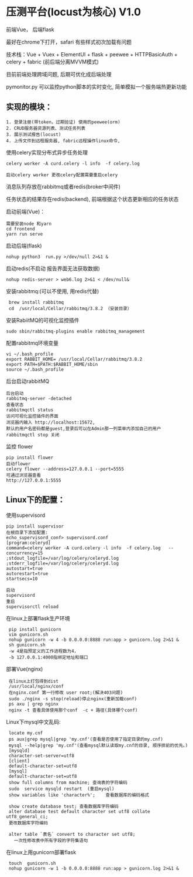 # 压测平台(locust为核心) V1.0
 前端Vue， 后端flask
 
最好在chrome下打开，safari 有些样式初次加载有问题

技术栈：Vue + Vuex + ElementUI + flask + peewee + HTTPBasicAuth + celery + fabric (前后端分离MVVM模式)

目前前端处理跨域问题, 后期可优化成后端处理

pymonitor.py 可以监控python脚本的实时变化, 简单模拟一个服务端热更新功能


##  实现的模块：
 
    1. 登录注册(带token，过期验证) 使用的peewee(orm)
    2. CRUD服务器资源列表、测试任务列表
    3. 展示测试报告(locust)
    4. 上传文件到远程服务器, fabric远程操作linux命令,
    
   使用celery实现分布式异步任务处理

    celery worker -A curd.celery -l info  -f celery.log 

    启动celery worker 更改celery配置需要重启celery
  
   消息队列存放在rabbitmq或者redis(broker中间件)
 
 任务状态的结果存在redis(backend), 前端根据这个状态更新相应的任务状态
 
   启动前端(Vue)： 
   
    需要安装node 和yarn 
    cd frontend
    yarn run serve 
   
  启动后端(flask)
  
    nohup python3  run.py >/dev/null 2>&1 &
    
  启动redis(不启动 报告界面无法获取数据)
  
    nohup redis-server > web6.log 2>&1 < /dev/null&
   
 安装rabbitmq:(可以不使用, 用redis代替)
 
     brew install rabbitmq
     cd  /usr/local/Cellar/rabbitmq/3.8.2 （安装目录）
  
 安装RabiitMQ的可视化监控插件
 
    sudo sbin/rabbitmq-plugins enable rabbitmq_management

 配置rabbitmq环境变量

    vi ~/.bash_profile
    export RABBIT_HOME= /usr/local/Cellar/rabbitmq/3.8.2
    export PATH=$PATH:$RABBIT_HOME/sbin
    source ~/.bash_profile


后台启动rabbitMQ

    后台启动
    rabbitmq-server -detached  
    查看状态
    rabbitmqctl status 
    访问可视化监控插件的界面
    浏览器内输入 http://localhost:15672,
    默认的用户名密码都是guest,登录后可以在Admin那一列菜单内添加自己的用户
    rabbitmqctl stop 关闭
  
  监控  flower
    
    pip install flower
    启动flower
    celery flower --address=127.0.0.1 --port=5555
    可通过浏览器查看
    http://127.0.0.1:5555

## Linux下的配置：

  使用supervisord
  
    pip install supervisor
    在根目录下添加配置:
    echo_supervisord_conf> supervisord.conf 
    [program:celeryd]
    command=celery worker -A curd.celery -l info  -f celery.log   --concurrency=15
    ;stdout_logfile=/var/log/celery/celeryd.log
    ;stderr_logfile=/var/log/celery/celeryd.log
    autostart=true
    autorestart=true
    startsecs=10

    启动
    supervisord
    重启
    supervisorctl reload
    
   在linux上部署flask生产环境
       
     pip install gunicorn
     vim gunicorn.sh
     nohup gunicorn -w 4 -b 0.0.0.0:8888 run:app > gunicorn.log 2>&1 & 
     sh gunicorn.sh 
     -w 4是指预定义的工作进程数为4，
     -b 127.0.0.1:4000指绑定地址和端口
     
   部署Vue(nginx)
        
     在linux上打包得到dist
     /usr/local/nginx/conf
     在nginx.conf 第一行修改 user root;(解决403问题)
     sudo ./nginx -s stop(reload)停止nginx(重新加载conf)
     ps axu | grep nginx
     nginx -t 查看具体使用那个conf  -c + 路径(具体哪个conf)
     
     
   Linux下mysql中文乱码:
    
     locate my.cnf
     ps aux|grep mysql|grep 'my.cnf'(查看是否使用了指定目录的my.cnf)
     mysql --help|grep 'my.cnf'(查看mysql默认读取my.cnf的目录, 顺序排前的优先。)
     [mysqld]
     character-set-server=utf8
     [client]
     default-character-set=utf8
     [mysql]
     default-character-set=utf8
     show full columns from machine; 查询表的字符编码
     sudo  service mysqld restart  (重启mysql)
     show variables like 'character%';    查看数据库的编码格式
     
     show create database test; 查看数据库字符编码
     alter database test default character set utf8 collate utf8_general_ci;
     更改数据库字符编码
     
     alter table `表名` convert to character set utf8;
       一次性修改表中所有字段的字符集语句
   
   在linux上用gunicorn部署flask
   
     touch  gunicorn.sh
     nohup gunicorn -w 1 -b 0.0.0.0:8888 run:app > gunicorn.log 2>&1 &